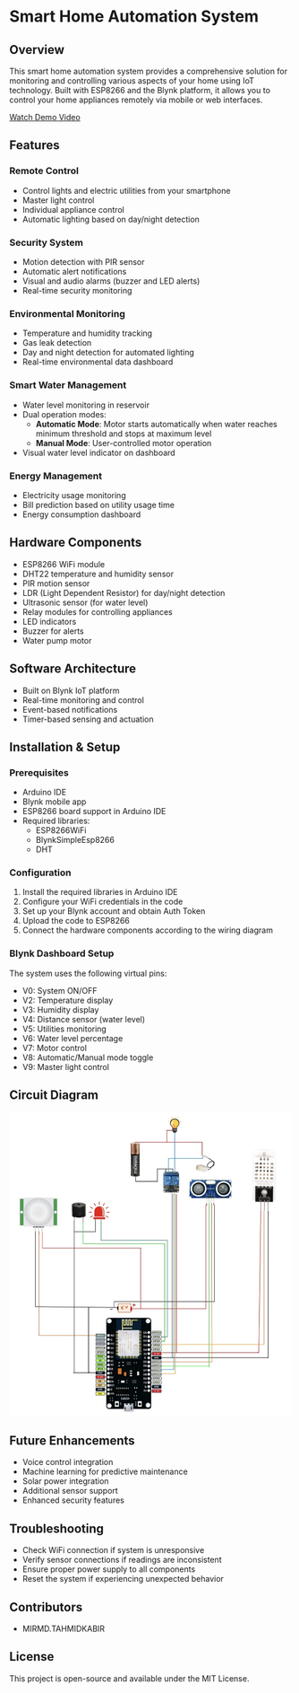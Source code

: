# Smart Home Automation System

## Overview
This smart home automation system provides a comprehensive solution for monitoring and controlling various aspects of your home using IoT technology. Built with ESP8266 and the Blynk platform, it allows you to control your home appliances remotely via mobile or web interfaces.

[Watch Demo Video](https://www.youtube.com/watch?v=4yWa0fR5BLM)

## Features

### Remote Control
- Control lights and electric utilities from your smartphone
- Master light control
- Individual appliance control
- Automatic lighting based on day/night detection

### Security System
- Motion detection with PIR sensor
- Automatic alert notifications
- Visual and audio alarms (buzzer and LED alerts)
- Real-time security monitoring

### Environmental Monitoring
- Temperature and humidity tracking
- Gas leak detection
- Day and night detection for automated lighting
- Real-time environmental data dashboard

### Smart Water Management
- Water level monitoring in reservoir
- Dual operation modes:
  - **Automatic Mode**: Motor starts automatically when water reaches minimum threshold and stops at maximum level
  - **Manual Mode**: User-controlled motor operation
- Visual water level indicator on dashboard

### Energy Management
- Electricity usage monitoring
- Bill prediction based on utility usage time
- Energy consumption dashboard

## Hardware Components
- ESP8266 WiFi module
- DHT22 temperature and humidity sensor
- PIR motion sensor
- LDR (Light Dependent Resistor) for day/night detection
- Ultrasonic sensor (for water level)
- Relay modules for controlling appliances
- LED indicators
- Buzzer for alerts
- Water pump motor

## Software Architecture
- Built on Blynk IoT platform
- Real-time monitoring and control
- Event-based notifications
- Timer-based sensing and actuation

## Installation & Setup

### Prerequisites
- Arduino IDE
- Blynk mobile app
- ESP8266 board support in Arduino IDE
- Required libraries:
  - ESP8266WiFi
  - BlynkSimpleEsp8266
  - DHT

### Configuration
1. Install the required libraries in Arduino IDE
2. Configure your WiFi credentials in the code
3. Set up your Blynk account and obtain Auth Token
4. Upload the code to ESP8266
5. Connect the hardware components according to the wiring diagram

### Blynk Dashboard Setup
The system uses the following virtual pins:
- V0: System ON/OFF
- V2: Temperature display
- V3: Humidity display
- V4: Distance sensor (water level)
- V5: Utilities monitoring
- V6: Water level percentage
- V7: Motor control
- V8: Automatic/Manual mode toggle
- V9: Master light control

## Circuit Diagram
![Circuit Diagram](diagram.jpg)

## Future Enhancements
- Voice control integration
- Machine learning for predictive maintenance
- Solar power integration
- Additional sensor support
- Enhanced security features

## Troubleshooting
- Check WiFi connection if system is unresponsive
- Verify sensor connections if readings are inconsistent
- Ensure proper power supply to all components
- Reset the system if experiencing unexpected behavior

## Contributors
- MIRMD.TAHMIDKABIR

## License
This project is open-source and available under the MIT License. 